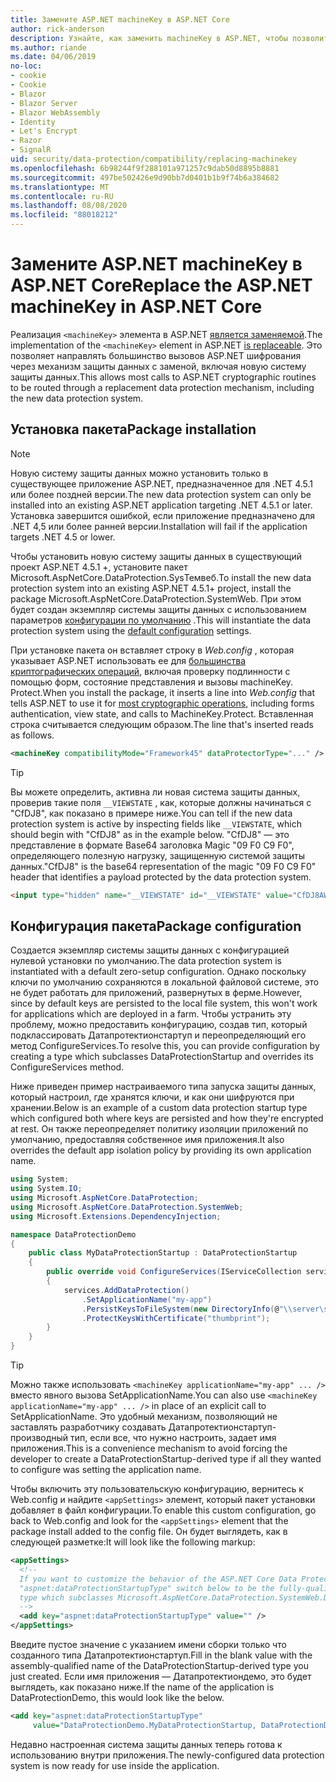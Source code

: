 ```yaml
---
title: Замените ASP.NET machineKey в ASP.NET Core
author: rick-anderson
description: Узнайте, как заменить machineKey в ASP.NET, чтобы позволить использовать новую и безопасную систему защиты данных.
ms.author: riande
ms.date: 04/06/2019
no-loc:
- cookie
- Cookie
- Blazor
- Blazor Server
- Blazor WebAssembly
- Identity
- Let's Encrypt
- Razor
- SignalR
uid: security/data-protection/compatibility/replacing-machinekey
ms.openlocfilehash: 6b98244f9f288101a971257c9dab50d8895b8881
ms.sourcegitcommit: 497be502426e9d90bb7d0401b1b9f74b6a384682
ms.translationtype: MT
ms.contentlocale: ru-RU
ms.lasthandoff: 08/08/2020
ms.locfileid: "88018212"
---
```

# <a name="replace-the-aspnet-machinekey-in-aspnet-core"></a><span data-ttu-id="a0609-103">Замените ASP.NET machineKey в ASP.NET Core</span><span class="sxs-lookup"><span data-stu-id="a0609-103">Replace the ASP.NET machineKey in ASP.NET Core</span></span>

<a name="compatibility-replacing-machinekey"></a>

<span data-ttu-id="a0609-104">Реализация `<machineKey>` элемента в ASP.NET [является заменяемой](https://blogs.msdn.microsoft.com/webdev/2012/10/23/cryptographic-improvements-in-asp-net-4-5-pt-2/).</span><span class="sxs-lookup"><span data-stu-id="a0609-104">The implementation of the `<machineKey>` element in ASP.NET [is replaceable](https://blogs.msdn.microsoft.com/webdev/2012/10/23/cryptographic-improvements-in-asp-net-4-5-pt-2/).</span></span> <span data-ttu-id="a0609-105">Это позволяет направлять большинство вызовов ASP.NET шифрования через механизм защиты данных с заменой, включая новую систему защиты данных.</span><span class="sxs-lookup"><span data-stu-id="a0609-105">This allows most calls to ASP.NET cryptographic routines to be routed through a replacement data protection mechanism, including the new data protection system.</span></span>

## <a name="package-installation"></a><span data-ttu-id="a0609-106">Установка пакета</span><span class="sxs-lookup"><span data-stu-id="a0609-106">Package installation</span></span>

> [!NOTE]
> <span data-ttu-id="a0609-107">Новую систему защиты данных можно установить только в существующее приложение ASP.NET, предназначенное для .NET 4.5.1 или более поздней версии.</span><span class="sxs-lookup"><span data-stu-id="a0609-107">The new data protection system can only be installed into an existing ASP.NET application targeting .NET 4.5.1 or later.</span></span> <span data-ttu-id="a0609-108">Установка завершится ошибкой, если приложение предназначено для .NET 4,5 или более ранней версии.</span><span class="sxs-lookup"><span data-stu-id="a0609-108">Installation will fail if the application targets .NET 4.5 or lower.</span></span>

<span data-ttu-id="a0609-109">Чтобы установить новую систему защиты данных в существующий проект ASP.NET 4.5.1 +, установите пакет Microsoft.AspNetCore.DataProtection.SysТемвеб.</span><span class="sxs-lookup"><span data-stu-id="a0609-109">To install the new data protection system into an existing ASP.NET 4.5.1+ project, install the package Microsoft.AspNetCore.DataProtection.SystemWeb.</span></span> <span data-ttu-id="a0609-110">При этом будет создан экземпляр системы защиты данных с использованием параметров [конфигурации по умолчанию](xref:security/data-protection/configuration/default-settings) .</span><span class="sxs-lookup"><span data-stu-id="a0609-110">This will instantiate the data protection system using the [default configuration](xref:security/data-protection/configuration/default-settings) settings.</span></span>

<span data-ttu-id="a0609-111">При установке пакета он вставляет строку в *Web.config* , которая указывает ASP.NET использовать ее для [большинства криптографических операций](https://blogs.msdn.microsoft.com/webdev/2012/10/23/cryptographic-improvements-in-asp-net-4-5-pt-2/), включая проверку подлинности с помощью форм, состояние представления и вызовы machineKey. Protect.</span><span class="sxs-lookup"><span data-stu-id="a0609-111">When you install the package, it inserts a line into *Web.config* that tells ASP.NET to use it for [most cryptographic operations](https://blogs.msdn.microsoft.com/webdev/2012/10/23/cryptographic-improvements-in-asp-net-4-5-pt-2/), including forms authentication, view state, and calls to MachineKey.Protect.</span></span> <span data-ttu-id="a0609-112">Вставленная строка считывается следующим образом.</span><span class="sxs-lookup"><span data-stu-id="a0609-112">The line that's inserted reads as follows.</span></span>

```xml
<machineKey compatibilityMode="Framework45" dataProtectorType="..." />
```

>[!TIP]
> <span data-ttu-id="a0609-113">Вы можете определить, активна ли новая система защиты данных, проверив такие поля `__VIEWSTATE` , как, которые должны начинаться с "CfDJ8", как показано в примере ниже.</span><span class="sxs-lookup"><span data-stu-id="a0609-113">You can tell if the new data protection system is active by inspecting fields like `__VIEWSTATE`, which should begin with "CfDJ8" as in the example below.</span></span> <span data-ttu-id="a0609-114">"CfDJ8" — это представление в формате Base64 заголовка Magic "09 F0 C9 F0", определяющего полезную нагрузку, защищенную системой защиты данных.</span><span class="sxs-lookup"><span data-stu-id="a0609-114">"CfDJ8" is the base64 representation of the magic "09 F0 C9 F0" header that identifies a payload protected by the data protection system.</span></span>

```html
<input type="hidden" name="__VIEWSTATE" id="__VIEWSTATE" value="CfDJ8AWPr2EQPTBGs3L2GCZOpk...">
```

## <a name="package-configuration"></a><span data-ttu-id="a0609-115">Конфигурация пакета</span><span class="sxs-lookup"><span data-stu-id="a0609-115">Package configuration</span></span>

<span data-ttu-id="a0609-116">Создается экземпляр системы защиты данных с конфигурацией нулевой установки по умолчанию.</span><span class="sxs-lookup"><span data-stu-id="a0609-116">The data protection system is instantiated with a default zero-setup configuration.</span></span> <span data-ttu-id="a0609-117">Однако поскольку ключи по умолчанию сохраняются в локальной файловой системе, это не будет работать для приложений, развернутых в ферме.</span><span class="sxs-lookup"><span data-stu-id="a0609-117">However, since by default keys are persisted to the local file system, this won't work for applications which are deployed in a farm.</span></span> <span data-ttu-id="a0609-118">Чтобы устранить эту проблему, можно предоставить конфигурацию, создав тип, который подклассировать Датапротектионстартуп и переопределяющий его метод ConfigureServices.</span><span class="sxs-lookup"><span data-stu-id="a0609-118">To resolve this, you can provide configuration by creating a type which subclasses DataProtectionStartup and overrides its ConfigureServices method.</span></span>

<span data-ttu-id="a0609-119">Ниже приведен пример настраиваемого типа запуска защиты данных, который настроил, где хранятся ключи, и как они шифруются при хранении.</span><span class="sxs-lookup"><span data-stu-id="a0609-119">Below is an example of a custom data protection startup type which configured both where keys are persisted and how they're encrypted at rest.</span></span> <span data-ttu-id="a0609-120">Он также переопределяет политику изоляции приложений по умолчанию, предоставляя собственное имя приложения.</span><span class="sxs-lookup"><span data-stu-id="a0609-120">It also overrides the default app isolation policy by providing its own application name.</span></span>

```csharp
using System;
using System.IO;
using Microsoft.AspNetCore.DataProtection;
using Microsoft.AspNetCore.DataProtection.SystemWeb;
using Microsoft.Extensions.DependencyInjection;

namespace DataProtectionDemo
{
    public class MyDataProtectionStartup : DataProtectionStartup
    {
        public override void ConfigureServices(IServiceCollection services)
        {
            services.AddDataProtection()
                .SetApplicationName("my-app")
                .PersistKeysToFileSystem(new DirectoryInfo(@"\\server\share\myapp-keys\"))
                .ProtectKeysWithCertificate("thumbprint");
        }
    }
}
```

>[!TIP]
> <span data-ttu-id="a0609-121">Можно также использовать `<machineKey applicationName="my-app" ... />` вместо явного вызова SetApplicationName.</span><span class="sxs-lookup"><span data-stu-id="a0609-121">You can also use `<machineKey applicationName="my-app" ... />` in place of an explicit call to SetApplicationName.</span></span> <span data-ttu-id="a0609-122">Это удобный механизм, позволяющий не заставлять разработчику создавать Датапротектионстартуп-производный тип, если все, что нужно настроить, задает имя приложения.</span><span class="sxs-lookup"><span data-stu-id="a0609-122">This is a convenience mechanism to avoid forcing the developer to create a DataProtectionStartup-derived type if all they wanted to configure was setting the application name.</span></span>

<span data-ttu-id="a0609-123">Чтобы включить эту пользовательскую конфигурацию, вернитесь к Web.config и найдите `<appSettings>` элемент, который пакет установки добавляет в файл конфигурации.</span><span class="sxs-lookup"><span data-stu-id="a0609-123">To enable this custom configuration, go back to Web.config and look for the `<appSettings>` element that the package install added to the config file.</span></span> <span data-ttu-id="a0609-124">Он будет выглядеть, как в следующей разметке:</span><span class="sxs-lookup"><span data-stu-id="a0609-124">It will look like the following markup:</span></span>

```xml
<appSettings>
  <!--
  If you want to customize the behavior of the ASP.NET Core Data Protection stack, set the
  "aspnet:dataProtectionStartupType" switch below to be the fully-qualified name of a
  type which subclasses Microsoft.AspNetCore.DataProtection.SystemWeb.DataProtectionStartup.
  -->
  <add key="aspnet:dataProtectionStartupType" value="" />
</appSettings>
```

<span data-ttu-id="a0609-125">Введите пустое значение с указанием имени сборки только что созданного типа Датапротектионстартуп.</span><span class="sxs-lookup"><span data-stu-id="a0609-125">Fill in the blank value with the assembly-qualified name of the DataProtectionStartup-derived type you just created.</span></span> <span data-ttu-id="a0609-126">Если имя приложения — Датапротектиондемо, это будет выглядеть, как показано ниже.</span><span class="sxs-lookup"><span data-stu-id="a0609-126">If the name of the application is DataProtectionDemo, this would look like the below.</span></span>

```xml
<add key="aspnet:dataProtectionStartupType"
     value="DataProtectionDemo.MyDataProtectionStartup, DataProtectionDemo" />
```

<span data-ttu-id="a0609-127">Недавно настроенная система защиты данных теперь готова к использованию внутри приложения.</span><span class="sxs-lookup"><span data-stu-id="a0609-127">The newly-configured data protection system is now ready for use inside the application.</span></span>
